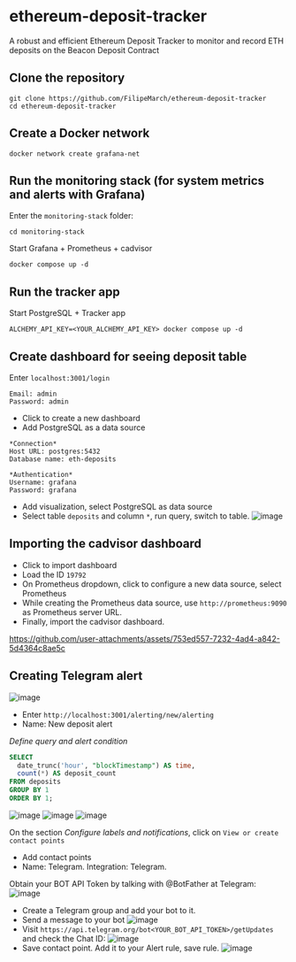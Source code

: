 # ethereum-deposit-tracker
A robust and efficient Ethereum Deposit Tracker to monitor and record ETH deposits on the Beacon Deposit Contract

## Clone the repository

```
git clone https://github.com/FilipeMarch/ethereum-deposit-tracker
cd ethereum-deposit-tracker
```

## Create a Docker network

```
docker network create grafana-net
```

## Run the monitoring stack (for system metrics and alerts with Grafana)

Enter the `monitoring-stack` folder:
```
cd monitoring-stack
```
Start Grafana + Prometheus + cadvisor
```
docker compose up -d
```

## Run the tracker app

Start PostgreSQL + Tracker app
```
ALCHEMY_API_KEY=<YOUR_ALCHEMY_API_KEY> docker compose up -d
```

## Create dashboard for seeing deposit table

Enter `localhost:3001/login`
```
Email: admin
Password: admin
```

- Click to create a new dashboard
- Add PostgreSQL as a data source
```
*Connection*
Host URL: postgres:5432
Database name: eth-deposits

*Authentication*
Username: grafana        
Password: grafana
```
- Add visualization, select PostgreSQL as data source
- Select table `deposits` and column `*`, run query, switch to table.
![image](https://github.com/user-attachments/assets/92034b25-f3de-418b-8c42-a0f38164c70d)

## Importing the cadvisor dashboard

- Click to import dashboard
- Load the ID `19792`
- On Prometheus dropdown, click to configure a new data source, select Prometheus
- While creating the Prometheus data source, use `http://prometheus:9090` as Prometheus server URL.
- Finally, import the cadvisor dashboard.

https://github.com/user-attachments/assets/753ed557-7232-4ad4-a842-5d4364c8ae5c

## Creating Telegram alert

![image](https://github.com/user-attachments/assets/cefa5921-2d3b-4230-ae70-0e568156096f)

- Enter `http://localhost:3001/alerting/new/alerting`
- Name: New deposit alert

*Define query and alert condition*
```sql
SELECT
  date_trunc('hour', "blockTimestamp") AS time,
  count(*) AS deposit_count
FROM deposits
GROUP BY 1
ORDER BY 1;
```
![image](https://github.com/user-attachments/assets/d4fc16e7-e773-4b24-83f5-b486b2919320)
![image](https://github.com/user-attachments/assets/44769e22-e354-4bac-8b8f-8288a6ffff02)
![image](https://github.com/user-attachments/assets/ee2cb5d5-0533-4a4a-9299-cbe61a906aac)

On the section *Configure labels and notifications*, click on `View or create contact points`
- Add contact points
- Name: Telegram. Integration: Telegram.
  
Obtain your BOT API Token by talking with @BotFather at Telegram:
![image](https://github.com/user-attachments/assets/a00bac7e-1f76-4272-ae38-401d435aaeaa)
- Create a Telegram group and add your bot to it.
- Send a message to your bot
![image](https://github.com/user-attachments/assets/24c3480e-7dfa-4287-bae7-236be315333f)
- Visit `https://api.telegram.org/bot<YOUR_BOT_API_TOKEN>/getUpdates` and check the Chat ID:
![image](https://github.com/user-attachments/assets/ff6d8581-6594-4f1a-afb5-2809dbfe50dc)
- Save contact point. Add it to your Alert rule, save rule.
![image](https://github.com/user-attachments/assets/66c28d0a-c731-4cab-bcc1-09e41cc7c9e8)



